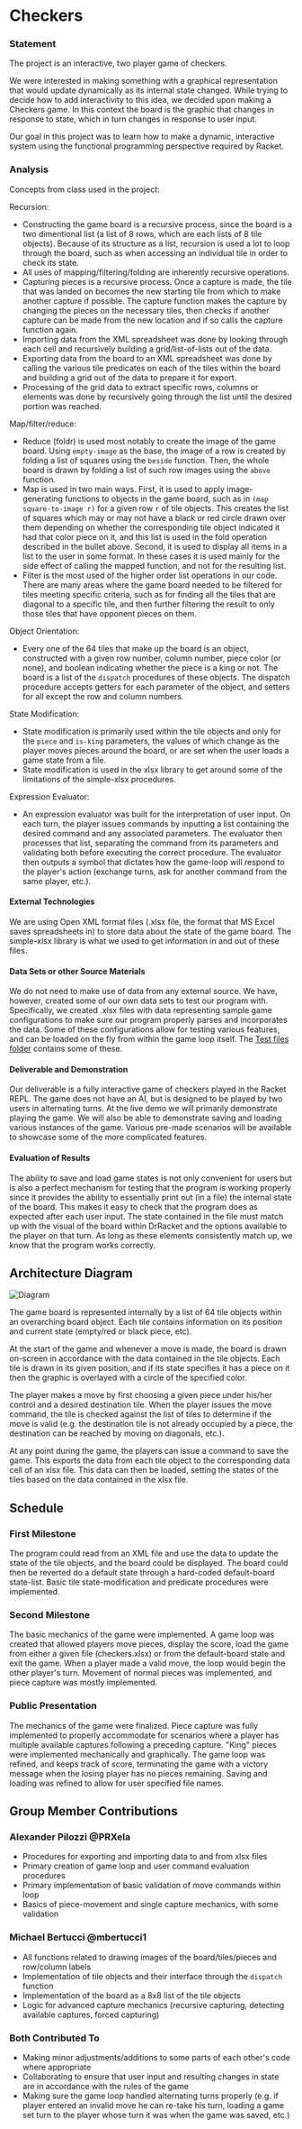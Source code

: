 # Checkers

### Statement
The project is an interactive, two player game of checkers. 

We were interested in making something with a graphical representation that would update dynamically as its internal state changed. While trying to decide how to add interactivity to this idea, we decided upon making a Checkers game. In this context the board is the graphic that changes in response to state, which in turn changes in response to user input.

Our goal in this project was to learn how to make a dynamic, interactive system using the functional programming perspective required by Racket.

### Analysis
Concepts from class used in the project:

Recursion:
- Constructing the game board is a recursive process, since the board is a two dimentional list (a list of 8 rows, which are each lists of 8 tile objects). Because of its structure as a list, recursion is used a lot to loop through the board, such as when accessing an individual tile in order to check its state.
- All uses of mapping/filtering/folding are inherently recursive operations.
- Capturing pieces is a recursive process. Once a capture is made, the tile that was landed on becomes the new starting tile from which to make another capture if possible. The capture function makes the capture by changing the pieces on the necessary tiles, then checks if another capture can be made from the new location and if so calls the capture function again.
- Importing data from the XML spreadsheet was done by looking through each cell and recursively building a grid/list-of-lists out of the data.
- Exporting data from the board to an XML spreadsheet was done by calling the various tile predicates on each of the tiles within the board and building a grid out of the data to prepare it for export.
- Processing of the grid data to extract specific rows, columns or elements was done by recursively going through the list until the desired portion was reached.


Map/filter/reduce: 
- Reduce (foldr) is used most notably to create the image of the game board. Using `empty-image` as the base, the image of a row is created by folding a list of squares using the `beside` function. Then, the whole board is drawn by folding a list of such row images using the `above` function.
- Map is used in two main ways. First, it is used to apply image-generating functions to objects in the game board, such as in `(map square-to-image r)` for a given row `r` of tile objects. This creates the list of squares which may or may not have a black or red circle drawn over them depending on whether the corresponding tile object indicated it had that color piece on it, and this list is used in the fold operation described in the bullet above. Second, it is used to display all items in a list to the user in some format. In these cases it is used mainly for the side effect of calling the mapped function, and not for the resulting list.
- Filter is the most used of the higher order list operations in our code. There are many areas where the game board needed to be filtered for tiles meeting specific criteria, such as for finding all the tiles that are diagonal to a specific tile, and then further filtering the result to only those tiles that have opponent pieces on them.

Object Orientation: 
- Every one of the 64 tiles that make up the board is an object, constructed with a given row number, column number, piece color (or none), and boolean indicating whether the piece is a king or not. The board is a list of the `dispatch` procedures of these objects. The dispatch procedure accepts getters for each parameter of the object, and setters for all except the row and column numbers.

State Modification: 
- State modification is primarily used within the tile objects and only for the `piece` and `is-king` parameters, the values of which change as the player moves pieces around the board, or are set when the user loads a game state from a file.
- State modification is used in the xlsx library to get around some of the limitations of the simple-xlsx procedures.

Expression Evaluator:
- An expression evaluator was built for the interpretation of user input. On each turn, the player issues commands by inputting a list containing the desired command and any associated parameters. The evaluator then processes that list, separating the command from its parameters and validating both before executing the correct procedure. The evaluator then outputs a symbol that dictates how the game-loop will respond to the player's action (exchange turns, ask for another command from the same player, etc.).

#### External Technologies
We are using Open XML format files (.xlsx file, the format that MS Excel saves spreadsheets in) to store data about the state of the game board. The simple-xlsx library is what we used to get information in and out of these files.

#### Data Sets or other Source Materials
We do not need to make use of data from any external source. We have, however, created some of our own data sets to test our program with. Specifically, we created .xlsx files with data representing sample game configurations to make sure our program properly parses and incorporates the data. Some of these configurations allow for testing various features, and can be loaded on the fly from within the game loop itself. The [Test files folder](Test%20files) contains some of these.

#### Deliverable and Demonstration
Our deliverable is a fully interactive game of checkers played in the Racket REPL. The game does not have an AI, but is designed to be played by two users in alternating turns. At the live demo we will primarily demonstrate playing the game. We will also be able to demonstrate saving and loading various instances of the game. Various pre-made scenarios will be available to showcase some of the more complicated features.

#### Evaluation of Results
The ability to save and load game states is not only convenient for users but is also a perfect mechanism for testing that the program is working properly since it provides the ability to essentially print out (in a file) the internal state of the board. This makes it easy to check that the program does as expected after each user input. The state contained in the file must match up with the visual of the board within DrRacket and the options available to the player on that turn. As long as these elements consistently match up, we know that the program works correctly.

## Architecture Diagram
![Diagram](/fp4-architecture-diagram.png?raw=true)
    
The game board is represented internally by a list of 64 tile objects within an overarching board object. Each tile contains information on its position and current state (empty/red or black piece, etc).

At the start of the game and whenever a move is made, the board is drawn on-screen in accordance with the data contained in the tile objects. Each tile is drawn in its given position, and if its state specifies it has a piece on it then the graphic is overlayed with a circle of the specified color.

The player makes a move by first choosing a given piece under his/her control and a desired destination tile. When the player issues the move command, the tile is checked against the list of tiles to determine if the move is valid (e.g. the destination tile is not already occupied by a piece, the destination can be reached by moving on diagonals, etc.).

At any point during the game, the players can issue a command to save the game. This exports the data from each tile object to the corresponding data cell of an xlsx file. This data can then be loaded, setting the states of the tiles based on the data contained in the xlsx file.

## Schedule

### First Milestone
The program could read from an XML file and use the data to update the state of the tile objects, and the board could be displayed. The board could then be reverted do a default state through a hard-coded default-board state-list. Basic tile state-modification and predicate procedures were implemented.

### Second Milestone
The basic mechanics of the game were implemented. A game loop was created that allowed players move pieces, display the score, load the game from either a given file (checkers.xlsx) or from the default-board state and exit the game. When a player made a valid move, the loop would begin the other player's turn. Movement of normal pieces was implemented, and piece capture was mostly implemented.

### Public Presentation
The mechanics of the game were finalized. Piece capture was fully implemented to properly accommodate for scenarios where a player has multiple available captures following a preceding capture. "King" pieces were implemented mechanically and graphically. The game loop was refined, and keeps track of score, terminating the game with a victory message when the losing player has no pieces remaining. Saving and loading was refined to allow for user specified file names.

## Group Member Contributions

### Alexander Pilozzi @PRXela
- Procedures for exporting and importing data to and from xlsx files
- Primary creation of game loop and user command evaluation procedures
- Primary implementation of basic validation of move commands within loop
- Basics of piece-movement and single capture mechanics, with some validation

### Michael Bertucci @mbertucci1
- All functions related to drawing images of the board/tiles/pieces and row/column labels
- Implementation of tile objects and their interface through the `dispatch` function
- Implementation of the board as a 8x8 list of the tile objects
- Logic for advanced capture mechanics (recursive capturing, detecting available captures, forced capturing)

### Both Contributed To
- Making minor adjustments/additions to some parts of each other's code where appropriate
- Collaborating to ensure that user input and resulting changes in state are in accordance with the rules of the game
- Making sure the game loop handled alternating turns properly (e.g. if player entered an invalid move he can re-take his turn, loading a game set turn to the player whose turn it was when the game was saved, etc.)
